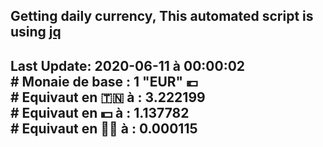 ## Getting daily currency, This automated script is using [jq](https://stedolan.github.io/jq/)
## Last Update:  2020-06-11 à 00:00:02 </br># Monaie de base : 1 "EUR" 💶 </br> # Equivaut en 🇹🇳 à :  3.222199 </br> # Equivaut en 💵 à : 1.137782</br> # Equivaut en 🐱‍💻 à :  0.000115
